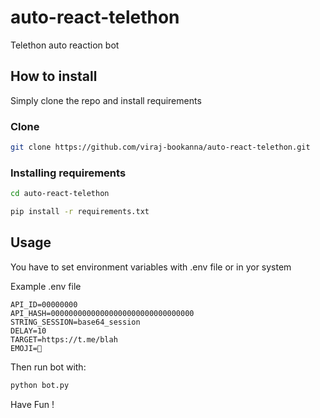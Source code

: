 # auto-react-telethon
Telethon auto reaction bot

## How to install

Simply clone the repo and install requirements

### Clone

```bash
git clone https://github.com/viraj-bookanna/auto-react-telethon.git
```

### Installing requirements

```bash
cd auto-react-telethon
```

```bash
pip install -r requirements.txt
```

## Usage

You have to set environment variables with .env file or in yor system

Example .env file

```
API_ID=00000000
API_HASH=00000000000000000000000000000000
STRING_SESSION=base64_session
DELAY=10
TARGET=https://t.me/blah
EMOJI=💩
```

Then run bot with:

```bash
python bot.py
```

Have Fun !